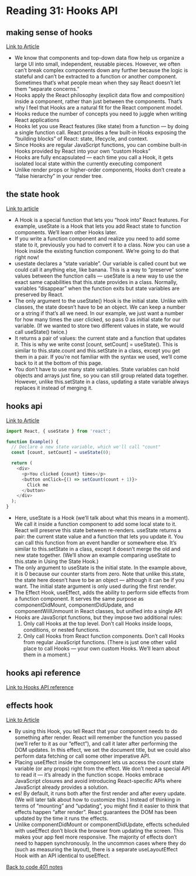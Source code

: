 # Reading 31: Hooks API


## making sense of hooks

[Link to Article](https://medium.com/@dan_abramov/making-sense-of-react-hooks-fdbde8803889)

- We know that components and top-down data flow help us organize a large UI into small, independent, reusable pieces. However, we often can’t break complex components down any further because the logic is stateful and can’t be extracted to a function or another component. Sometimes that’s what people mean when they say React doesn’t let them “separate concerns.”
- Hooks apply the React philosophy (explicit data flow and composition) inside a component, rather than just between the components. That’s why I feel that Hooks are a natural fit for the React component model.
- Hooks reduce the number of concepts you need to juggle when writing React applications
-  Hooks let you use React features (like state) from a function — by doing a single function call. React provides a few built-in Hooks exposing the “building blocks” of React: state, lifecycle, and context.
- Since Hooks are regular JavaScript functions, you can combine built-in Hooks provided by React into your own “custom Hooks”
- Hooks are fully encapsulated — each time you call a Hook, it gets isolated local state within the currently executing component
- Unlike render props or higher-order components, Hooks don’t create a “false hierarchy” in your render tree.

## the state hook

[Link to article](https://reactjs.org/docs/hooks-state.html)

- A Hook is a special function that lets you “hook into” React features. For example, useState is a Hook that lets you add React state to function components. We’ll learn other Hooks later.
- If you write a function component and realize you need to add some state to it, previously you had to convert it to a class. Now you can use a Hook inside the existing function component. We’re going to do that right now!
- usestate declares a “state variable”. Our variable is called count but we could call it anything else, like banana. This is a way to “preserve” some values between the function calls — useState is a new way to use the exact same capabilities that this.state provides in a class. Normally, variables “disappear” when the function exits but state variables are preserved by React.
- The only argument to the useState() Hook is the initial state. Unlike with classes, the state doesn’t have to be an object. We can keep a number or a string if that’s all we need. In our example, we just want a number for how many times the user clicked, so pass 0 as initial state for our variable. (If we wanted to store two different values in state, we would call useState() twice.)
- It returns a pair of values: the current state and a function that updates it. This is why we write const [count, setCount] = useState(). This is similar to this.state.count and this.setState in a class, except you get them in a pair. If you’re not familiar with the syntax we used, we’ll come back to it at the bottom of this page.
- You don’t have to use many state variables. State variables can hold objects and arrays just fine, so you can still group related data together. However, unlike this.setState in a class, updating a state variable always replaces it instead of merging it.

## hooks api

[Link to Article](https://reactjs.org/docs/hooks-overview.html)

```js
import React, { useState } from 'react';

function Example() {
  // Declare a new state variable, which we'll call "count"
  const [count, setCount] = useState(0);

  return (
    <div>
      <p>You clicked {count} times</p>
      <button onClick={() => setCount(count + 1)}>
        Click me
      </button>
    </div>
  );
}
```

- Here, useState is a Hook (we’ll talk about what this means in a moment). We call it inside a function component to add some local state to it. React will preserve this state between re-renders. useState returns a pair: the current state value and a function that lets you update it. You can call this function from an event handler or somewhere else. It’s similar to this.setState in a class, except it doesn’t merge the old and new state together. (We’ll show an example comparing useState to this.state in Using the State Hook.)
- The only argument to useState is the initial state. In the example above, it is 0 because our counter starts from zero. Note that unlike this.state, the state here doesn’t have to be an object — although it can be if you want. The initial state argument is only used during the first render.
- The Effect Hook, useEffect, adds the ability to perform side effects from a function component. It serves the same purpose as componentDidMount, componentDidUpdate, and componentWillUnmount in React classes, but unified into a single API
- Hooks are JavaScript functions, but they impose two additional rules:
  1. Only call Hooks at the top level. Don’t call Hooks inside loops, conditions, or nested functions.
  1. Only call Hooks from React function components. Don’t call Hooks from regular JavaScript functions. (There is just one other valid place to call Hooks — your own custom Hooks. We’ll learn about them in a moment.)

## hooks api reference

[Link to Hooks API reference](https://reactjs.org/docs/hooks-reference.html)

## effects hook

[Link to Article](https://reactjs.org/docs/hooks-effect.html)

- By using this Hook, you tell React that your component needs to do something after render. React will remember the function you passed (we’ll refer to it as our “effect”), and call it later after performing the DOM updates. In this effect, we set the document title, but we could also perform data fetching or call some other imperative API.
- Placing useEffect inside the component lets us access the count state variable (or any props) right from the effect. We don’t need a special API to read it — it’s already in the function scope. Hooks embrace JavaScript closures and avoid introducing React-specific APIs where JavaScript already provides a solution.
- es! By default, it runs both after the first render and after every update. (We will later talk about how to customize this.) Instead of thinking in terms of “mounting” and “updating”, you might find it easier to think that effects happen “after render”. React guarantees the DOM has been updated by the time it runs the effects.
- Unlike componentDidMount or componentDidUpdate, effects scheduled with useEffect don’t block the browser from updating the screen. This makes your app feel more responsive. The majority of effects don’t need to happen synchronously. In the uncommon cases where they do (such as measuring the layout), there is a separate useLayoutEffect Hook with an API identical to useEffect.


[Back to code 401 notes](../401-Javascript.md)